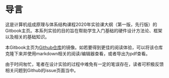 # 导言

这是计算机组成原理与体系结构课程2020年实验课大纲（第一版，先行版）的Gitbook主页。本系列实验的目的旨在帮助学生入门基础的硬件设计方法论、框架以及相关的基础知识。

本Gitbook主页为[Github仓库](https://github.com/Groupsun/CCPA-2020-LAB)的镜像。如若要得到更佳的阅读体验，可以将该仓库克隆下来并使用markdown相关的阅读/编辑器查看，或者导出为pdf查看。

由于时间匆忙，笔者在设计实验的过程中难免有一定的笔误存在，读者可积极反馈相关问题到Github的issue页面当中。

